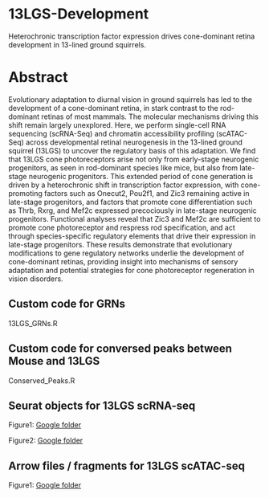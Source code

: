 # 13LGS-Development
Heterochronic transcription factor expression drives cone-dominant retina development in 13-lined ground squirrels.

# Abstract
Evolutionary adaptation to diurnal vision in ground squirrels has led to the development of a cone-dominant retina, in stark contrast to the rod-dominant retinas of most mammals. The molecular mechanisms driving this shift remain largely unexplored. Here, we perform single-cell RNA sequencing (scRNA-Seq) and chromatin accessibility profiling (scATAC-Seq) across developmental retinal neurogenesis in the 13-lined ground squirrel (13LGS) to uncover the regulatory basis of this adaptation. We find that 13LGS cone photoreceptors arise not only from early-stage neurogenic progenitors, as seen in rod-dominant species like mice, but also from late-stage neurogenic progenitors. This extended period of cone generation is driven by a heterochronic shift in transcription factor expression, with cone-promoting factors such as Onecut2, Pou2f1, and Zic3 remaining active in late-stage progenitors, and factors that promote cone differentiation such as Thrb, Rxrg, and Mef2c expressed precociously in late-stage neurogenic progenitors. Functional analyses reveal that Zic3 and Mef2c are sufficient to promote cone photoreceptor and respress rod specification, and act through species-specific regulatory elements that drive their expression in late-stage progenitors. These results demonstrate that evolutionary modifications to gene regulatory networks underlie the development of cone-dominant retinas, providing insight into mechanisms of sensory adaptation and potential strategies for cone photoreceptor regeneration in vision disorders.

## Custom code for GRNs ##
13LGS_GRNs.R

## Custom code for conversed peaks between Mouse and 13LGS ##
Conserved_Peaks.R

## Seurat objects for 13LGS scRNA-seq
Figure1: [Google folder](<PASTE_LINK_FOR_scRNA_FIG1>)

Figure2: [Google folder](<PASTE_LINK_FOR_scRNA_FIG2>)

## Arrow files / fragments for 13LGS scATAC-seq
Figure1: [Google folder](<PASTE_LINK_FOR_scATAC_FIG1>)

